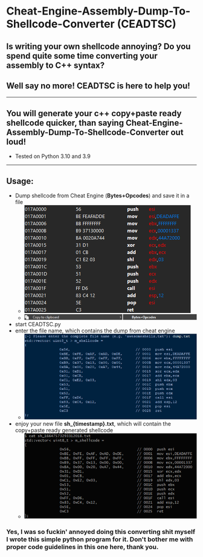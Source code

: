 # **C**heat-**E**ngine-**A**ssembly-**D**ump-**T**o-**S**hellcode-**C**onverter (**CEADTSC**)

## Is writing your own shellcode annoying? Do you spend quite some time converting your assembly to C++ syntax?
## **Well say no more! CEADTSC is here to help you!**
---
## You will generate your c++ copy+paste ready shellcode quicker, than saying **Cheat-Engine-Assembly-Dump-To-Shellcode-Converter** out loud!
- Tested on Python 3.10 and 3.9
---
## Usage:
- Dump shellcode from Cheat Engine (**Bytes+Opcodes**) and save it in a file
  - ![ce-bytes](res/ce-bytes.png)
  - ![ce-selection](res/ce-copy-selection.png)
- start CEADTSC.py
- enter the file name, which contains the dump from cheat engine
  - ![py-output](res/py-output.png)
- enjoy your new file **sh_{timestamp}.txt**, which will contain the copy+paste ready generated shellcode
  - ![file-prev](res/file-preview.png) 

### Yes, I was so fuckin' annoyed doing this converting shit myself I wrote this simple python program for it. Don't bother me with proper code guidelines in this one here, thank you. 